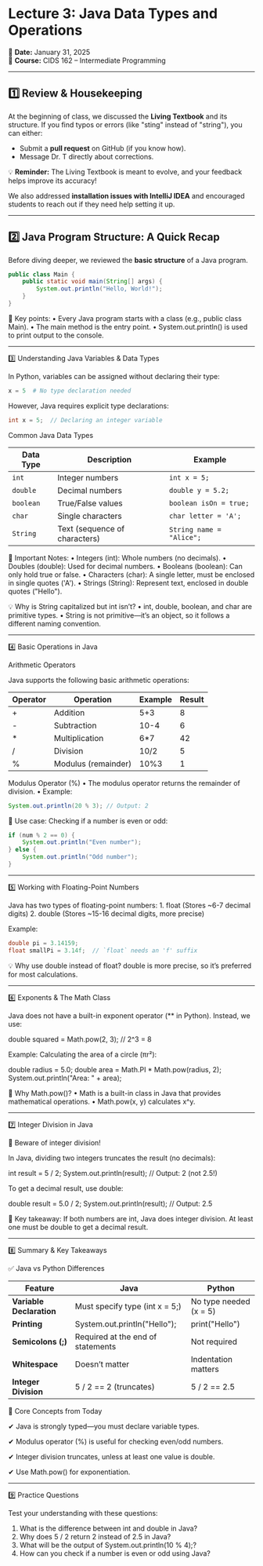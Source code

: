 # **Lecture 3: Java Data Types and Operations**

📅 **Date:** January 31, 2025  
📌 **Course:** CIDS 162 – Intermediate Programming

---

## **1️⃣ Review & Housekeeping**
At the beginning of class, we discussed the **Living Textbook** and its structure. If you find typos or errors (like "sting" instead of "string"), you can either:
- Submit a **pull request** on GitHub (if you know how).
- Message Dr. T directly about corrections.

💡 **Reminder:** The Living Textbook is meant to evolve, and your feedback helps improve its accuracy!

We also addressed **installation issues with IntelliJ IDEA** and encouraged students to reach out if they need help setting it up.

---

## **2️⃣ Java Program Structure: A Quick Recap**
Before diving deeper, we reviewed the **basic structure** of a Java program.

```java
public class Main {
    public static void main(String[] args) {
        System.out.println("Hello, World!");
    }
}
```

🔹 Key points:
	•	Every Java program starts with a class (e.g., public class Main).
	•	The main method is the entry point.
	•	System.out.println() is used to print output to the console.

---

3️⃣ Understanding Java Variables & Data Types

In Python, variables can be assigned without declaring their type:

```py
x = 5  # No type declaration needed
```

However, Java requires explicit type declarations:

```java
int x = 5;  // Declaring an integer variable
```



Common Java Data Types

| **Data Type** | **Description**               | **Example**              |
| ------------- | ----------------------------- | ------------------------ |
| `int`         | Integer numbers               | `int x = 5;`             |
| `double`      | Decimal numbers               | `double y = 5.2;`        |
| `boolean`     | True/False values             | `boolean isOn = true;`   |
| `char`        | Single characters             | `char letter = 'A';`     |
| `String`      | Text (sequence of characters) | `String name = "Alice";` |

🚀 Important Notes:
	•	Integers (int): Whole numbers (no decimals).
	•	Doubles (double): Used for decimal numbers.
	•	Booleans (boolean): Can only hold true or false.
	•	Characters (char): A single letter, must be enclosed in single quotes ('A').
	•	Strings (String): Represent text, enclosed in double quotes ("Hello").

💡 Why is String capitalized but int isn’t?
	•	int, double, boolean, and char are primitive types.
	•	String is not primitive—it’s an object, so it follows a different naming convention.

---

4️⃣ Basic Operations in Java

Arithmetic Operators

Java supports the following basic arithmetic operations:

| Operator | Operation           | Example | Result |
| -------- | ------------------- | ------- | ------ |
| +        | Addition            | 5+3     | 8      |
| -        | Subtraction         | 10-4    | 6      |
| *        | Multiplication      | 6*7     | 42     |
| /        | Division            | 10/2    | 5      |
| %        | Modulus (remainder) | 10%3    | 1      |

Modulus Operator (%)
	•	The modulus operator returns the remainder of division.
	•	Example:

```java
System.out.println(20 % 3); // Output: 2
```

🔹 Use case: Checking if a number is even or odd:

```java
if (num % 2 == 0) {
    System.out.println("Even number");
} else {
    System.out.println("Odd number");
}
```

---

5️⃣ Working with Floating-Point Numbers

Java has two types of floating-point numbers:
	1.	float (Stores ~6-7 decimal digits)
	2.	double (Stores ~15-16 decimal digits, more precise)

Example:

```java
double pi = 3.14159;
float smallPi = 3.14f;  // `float` needs an 'f' suffix
```

💡 Why use double instead of float?
double is more precise, so it’s preferred for most calculations.

---

6️⃣ Exponents & The Math Class

Java does not have a built-in exponent operator (** in Python). Instead, we use:

double squared = Math.pow(2, 3);  // 2^3 = 8

Example: Calculating the area of a circle (πr²):

double radius = 5.0;
double area = Math.PI * Math.pow(radius, 2);
System.out.println("Area: " + area);

🔹 Why Math.pow()?
	•	Math is a built-in class in Java that provides mathematical operations.
	•	Math.pow(x, y) calculates x^y.

---

7️⃣ Integer Division in Java

🚨 Beware of integer division!

In Java, dividing two integers truncates the result (no decimals):

int result = 5 / 2;
System.out.println(result);  // Output: 2 (not 2.5!)

To get a decimal result, use double:

double result = 5.0 / 2;
System.out.println(result);  // Output: 2.5

🔹 Key takeaway:
If both numbers are int, Java does integer division. At least one must be double to get a decimal result.

---

8️⃣ Summary & Key Takeaways

✅ Java vs Python Differences

| Feature                  | Java                              | Python                 |
| ------------------------ | --------------------------------- | ---------------------- |
| **Variable Declaration** | Must specify type (int x = 5;)    | No type needed (x = 5) |
| **Printing**             | System.out.println("Hello");      | print("Hello")         |
| **Semicolons (;)**       | Required at the end of statements | Not required           |
| **Whitespace**           | Doesn’t matter                    | Indentation matters    |
| **Integer Division**     | 5 / 2 == 2 (truncates)            | 5 / 2 == 2.5           |

🔹 Core Concepts from Today

✔ Java is strongly typed—you must declare variable types.

✔ Modulus operator (%) is useful for checking even/odd numbers.

✔ Integer division truncates, unless at least one value is double.

✔ Use Math.pow() for exponentiation.

---

9️⃣ Practice Questions

Test your understanding with these questions:
1.	What is the difference between int and double in Java?
2. Why does 5 / 2 return 2 instead of 2.5 in Java?
3.	What will be the output of System.out.println(10 % 4);?
4.	How can you check if a number is even or odd using Java?